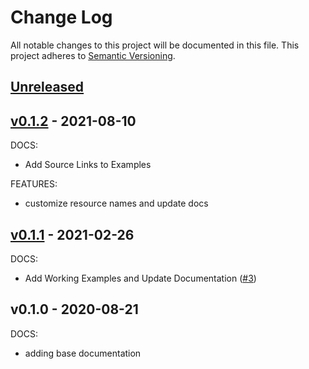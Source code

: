 # Change Log

All notable changes to this project will be documented in this file.
This project adheres to [Semantic Versioning](http://semver.org/).

<a name="unreleased"></a>
## [Unreleased]



<a name="v0.1.2"></a>
## [v0.1.2] - 2021-08-10
DOCS:
- Add Source Links to Examples

FEATURES:
- customize resource names and update docs


<a name="v0.1.1"></a>
## [v0.1.1] - 2021-02-26
DOCS:
- Add Working Examples and Update Documentation ([#3](https://github.com/nclouds/terraform-aws-s3-bucket/issues/3))


<a name="v0.1.0"></a>
## v0.1.0 - 2020-08-21
DOCS:
- adding base documentation


[Unreleased]: https://github.com/nclouds/terraform-aws-s3-bucket/compare/v0.1.2...HEAD
[v0.1.2]: https://github.com/nclouds/terraform-aws-s3-bucket/compare/v0.1.1...v0.1.2
[v0.1.1]: https://github.com/nclouds/terraform-aws-s3-bucket/compare/v0.1.0...v0.1.1
